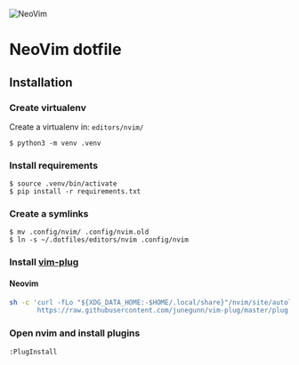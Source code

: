 ![NeoVim](https://raw.githubusercontent.com/neovim/neovim.github.io/master/logos/neovim-logo-300x87.png)
# NeoVim dotfile
## Installation
### Create virtualenv
Create a virtualenv in: `editors/nvim/`
```
$ python3 -m venv .venv
```
### Install requirements
```
$ source .venv/bin/activate
$ pip install -r requirements.txt
```
### Create a symlinks
```
$ mv .config/nvim/ .config/nvim.old
$ ln -s ~/.dotfiles/editors/nvim .config/nvim
```

### Install [vim-plug](https://github.com/junegunn/vim-plug)
#### Neovim
```bash
sh -c 'curl -fLo "${XDG_DATA_HOME:-$HOME/.local/share}"/nvim/site/autoload/plug.vim --create-dirs \
       https://raw.githubusercontent.com/junegunn/vim-plug/master/plug.vim'
```

### Open nvim and install plugins
```
:PlugInstall
```

